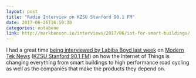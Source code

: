 ```yaml
---
layout: post
title: "Radio Interview on KZSU Stanford 90.1 FM"
date: 2017-06-26T16:59:38
categories: notabene
link: http://markbenson.io/interviews/2017/06/iot-for-smart-buildings/
---
```


I had a great time [being interviewed by Labiba Boyd last week][ln1] on [Modern Tek News][ln2] ([KZSU Stanford 90.1 FM][ln3]) on how the Internet of Things is changing everything from smart buildings to high performance road cycling as well as the companies that make the products they depend on.

[ln1]: http://markbenson.io/interviews/2017/06/iot-for-smart-buildings/
[ln2]: http://www.modernteknews.com
[ln3]: http://kzsu.stanford.edu


